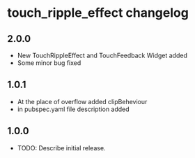 # touch_ripple_effect changelog

## 2.0.0

* New TouchRippleEffect and TouchFeedback Widget added
* Some minor bug fixed

## 1.0.1

* At the place of overflow added clipBeheviour
* in pubspec.yaml file description added

## 1.0.0

* TODO: Describe initial release.
